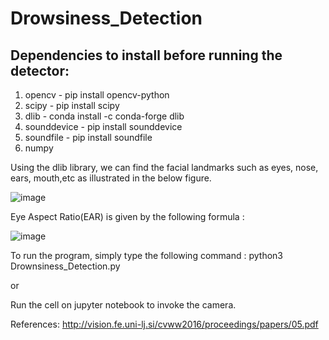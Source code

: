 # Drowsiness_Detection

## Dependencies to install before running the detector:
1. opencv - pip install opencv-python
2. scipy - pip install scipy
3. dlib - conda install -c conda-forge dlib
4. sounddevice - pip install sounddevice
5. soundfile - pip install soundfile
6. numpy 


Using the dlib library, we can find the facial landmarks such as eyes, nose, ears, mouth,etc as illustrated in the below figure.

![image](https://user-images.githubusercontent.com/83316095/215728024-ed33e3f2-9be7-4ba6-a436-657e3836b6c0.png)

Eye Aspect Ratio(EAR) is given by the following formula :

![image](https://user-images.githubusercontent.com/83316095/215727326-5ae04015-7804-4632-9845-73cd9c24a39d.png)

To run the program, simply type the following command :
python3 Drownsiness_Detection.py

or 

Run the cell on jupyter notebook to invoke the camera. 

References: http://vision.fe.uni-lj.si/cvww2016/proceedings/papers/05.pdf
